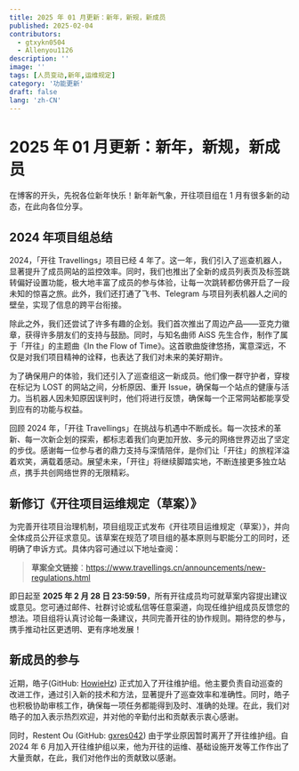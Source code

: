 ```yaml
---
title: 2025 年 01 月更新：新年，新规，新成员
published: 2025-02-04
contributors:
  - gtxykn0504
  - Allenyou1126
description: ''
image: ''
tags: [人员变动,新年,运维规定]
category: '功能更新'
draft: false 
lang: 'zh-CN'
---
```


# 2025 年 01 月更新：新年，新规，新成员

在博客的开头，先祝各位新年快乐！新年新气象，开往项目组在 1 月有很多新的动态，在此向各位分享。

## 2024 年项目组总结

2024，「开往 Travellings」项目已经 4 年了。这一年，我们引入了巡查机器人，显著提升了成员网站的监控效率。同时，我们也推出了全新的成员列表页及标签跳转偏好设置功能，极大地丰富了成员的参与体验，让每一次跳转都仿佛开启了一段未知的惊喜之旅。此外，我们还打通了飞书、Telegram 与项目列表机器人之间的壁垒，实现了信息的跨平台衔接。

除此之外，我们还尝试了许多有趣的企划。我们首次推出了周边产品——亚克力徽章，获得许多朋友们的支持与鼓励。同时，与知名曲师 AiSS 先生合作，制作了属于「开往」的主题曲《In the Flow of Time》。这首歌曲旋律悠扬，寓意深远，不仅是对我们项目精神的诠释，也表达了我们对未来的美好期许。

为了确保用户的体验，我们还引入了巡查组这一新成员。他们像一群守护者，穿梭在标记为 LOST 的网站之间，分析原因、重开 Issue，确保每一个站点的健康与活力。当机器人因未知原因误判时，他们将进行反馈，确保每一个正常网站都能享受到应有的功能与权益。

回顾 2024 年，「开往 Travellings」在挑战与机遇中不断成长。每一次技术的革新、每一次新企划的探索，都标志着我们向更加开放、多元的网络世界迈出了坚定的步伐。感谢每一位参与者的鼎力支持与深情陪伴，是你们让「开往」的旅程洋溢着欢笑，满载着感动。展望未来，「开往」将继续脚踏实地，不断连接更多独立站点，携手共创网络世界的无限精彩。

## 新修订《开往项目运维规定（草案）》

为完善开往项目治理机制，项目组现正式发布《开往项目运维规定（草案）》，并向全体成员公开征求意见。该草案在规范了项目组的基本原则与职能分工的同时，还明确了申诉方式。具体内容可通过以下地址查阅：

> **草案全文链接**：https://www.travellings.cn/announcements/new-regulations.html

即日起至 **2025 年 2 月 28 日 23:59:59**，所有开往成员均可就草案内容提出建议或意见。您可通过邮件、社群讨论或私信等任意渠道，向现任维护组成员反馈您的想法。项目组将认真讨论每一条建议，共同完善开往的协作规则。期待您的参与，携手推动社区更透明、更有序地发展！

## 新成员的参与

近期，皓子(GitHub: [HowieHz](https://github.com/HowieHz)) 正式加入了开往维护组。他主要负责自动巡查的改进工作，通过引入新的技术和方法，显著提升了巡查效率和准确性。同时，皓子也积极协助审核工作，确保每一项任务都能得到及时、准确的处理。在此，我们对皓子的加入表示热烈欢迎，并对他的辛勤付出和贡献表示衷心感谢。

同时，Restent Ou (GitHub: [gxres042](https://github.com/gxres042)) 由于学业原因暂时离开了开往维护组。自 2024 年 6 月加入开往维护组以来，他为开往的运维、基础设施开发等工作作出了大量贡献，在此，我们对他作出的贡献致以感谢。
